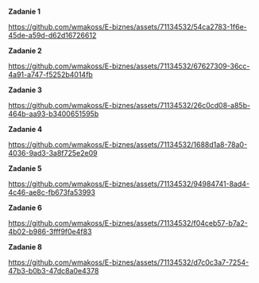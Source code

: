 
**Zadanie 1**

https://github.com/wmakoss/E-biznes/assets/71134532/54ca2783-1f6e-45de-a59d-d62d16726612

**Zadanie 2**

https://github.com/wmakoss/E-biznes/assets/71134532/67627309-36cc-4a91-a747-f5252b4014fb

**Zadanie 3**

https://github.com/wmakoss/E-biznes/assets/71134532/26c0cd08-a85b-464b-aa93-b3400651595b

**Zadanie 4**

https://github.com/wmakoss/E-biznes/assets/71134532/1688d1a8-78a0-4036-9ad3-3a8f725e2e09

**Zadanie 5**

https://github.com/wmakoss/E-biznes/assets/71134532/94984741-8ad4-4c46-ae8c-fb673fa53993

**Zadanie 6**

https://github.com/wmakoss/E-biznes/assets/71134532/f04ceb57-b7a2-4b02-b986-3fff9f0e4f83

**Zadanie 8**

https://github.com/wmakoss/E-biznes/assets/71134532/d7c0c3a7-7254-47b3-b0b3-47dc8a0e4378
